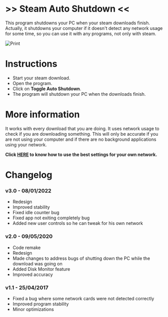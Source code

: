 # >> Steam Auto Shutdown <<
This program shutdowns your PC when your steam downloads finish. Actually, it shutdowns your computer if it doesn't detect any network usage for some time, so you can use it with any programs, not only with steam.

![Print](https://i.imgur.com/LUDUHQg.png)

# Instructions
- Start your steam download.
- Open the program.
- Click on <b>Toggle Auto Shutdown</b>.
- The program will shutdown your PC when the downloads finish.

# More information
It works with every download that you are doing.
It uses network usage to check if you are downloading something. This will only be accurate if you are not using your computer and if there are no background applications using your network.

**Click [HERE](https://github.com/bruxo00/steam-auto-shutdown/wiki/Help) to know how to use the best settings for your own network.**

# Changelog

### v3.0 - 08/01/2022
- Redesign
- Improved stability
- Fixed idle counter bug
- Fixed app not exiting completely bug
- Added new user controls so he can tweak for his own network

### v2.0 - 09/05/2020
- Code remake
- Redesign
- Made changes to address bugs of shutting down the PC while the download was going on
- Added Disk Monitor feature
- Improved accuracy

### v1.1 - 25/04/2017
- Fixed a bug where some network cards were not detected correctly
- Improved program stability
- Minor optimizations
